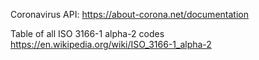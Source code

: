 Coronavirus API:
https://about-corona.net/documentation

Table of all ISO 3166-1 alpha-2 codes
https://en.wikipedia.org/wiki/ISO_3166-1_alpha-2
